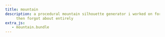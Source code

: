 ```yaml
---
title: mountain
description: a procedural mountain silhouette generator i worked on for a bit and
     then forgot about entirely
extra_js:
   - mountain.bundle
---
```


<canvas id="main-canvas"></canvas>
